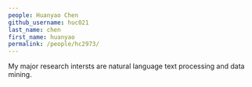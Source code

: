 ```yaml
---
people: Huanyao Chen
github_username: huc021
last_name: chen
first_name: huanyao
permalink: /people/hc2973/
---
```


My major research intersts are natural language text processing and data mining. 

